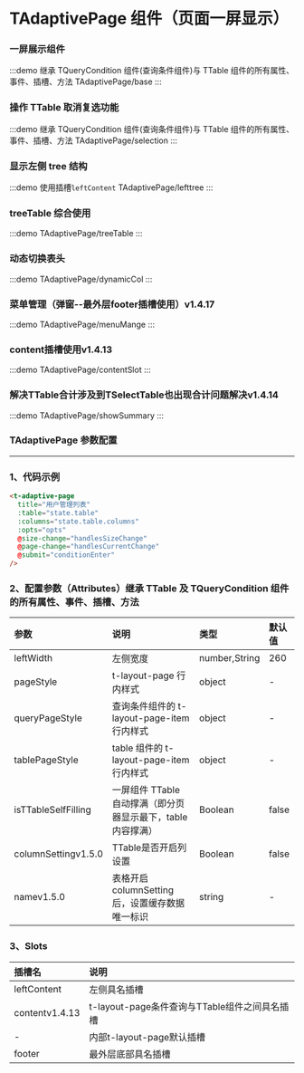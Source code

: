 # TAdaptivePage 组件（页面一屏显示）

### 一屏展示组件

:::demo 继承 TQueryCondition 组件(查询条件组件)与 TTable 组件的所有属性、事件、插槽、方法
TAdaptivePage/base
:::

### 操作 TTable 取消复选功能

:::demo 继承 TQueryCondition 组件(查询条件组件)与 TTable 组件的所有属性、事件、插槽、方法
TAdaptivePage/selection
:::

### 显示左侧 tree 结构

:::demo 使用插槽`leftContent`
TAdaptivePage/lefttree
:::

### treeTable 综合使用

:::demo
TAdaptivePage/treeTable
:::

### 动态切换表头

:::demo
TAdaptivePage/dynamicCol
:::

### 菜单管理（弹窗--最外层footer插槽使用）<el-tag>v1.4.17</el-tag>

:::demo
TAdaptivePage/menuMange
:::

### content插槽使用<el-tag>v1.4.13</el-tag>

:::demo
TAdaptivePage/contentSlot
:::

### 解决TTable合计涉及到TSelectTable也出现合计问题解决<el-tag>v1.4.14</el-tag>

:::demo
TAdaptivePage/showSummary
:::

### TAdaptivePage 参数配置

---

### 1、代码示例

```html
<t-adaptive-page
  title="用户管理列表"
  :table="state.table"
  :columns="state.table.columns"
  :opts="opts"
  @size-change="handlesSizeChange"
  @page-change="handlesCurrentChange"
  @submit="conditionEnter"
/>
```

### 2、配置参数（Attributes）继承 TTable 及 TQueryCondition 组件的所有属性、事件、插槽、方法

| 参数                | 说明                                                         | 类型          | 默认值 |
| :------------------ | :----------------------------------------------------------- | :------------ | :----- |
| leftWidth           | 左侧宽度                                                     | number,String | 260    |
| pageStyle           | t-layout-page 行内样式                                       | object        | -      |
| queryPageStyle      | 查询条件组件的 t-layout-page-item 行内样式                   | object        | -      |
| tablePageStyle      | table 组件的 t-layout-page-item 行内样式                     | object        | -      |
| isTTableSelfFilling | 一屏组件 TTable 自动撑满（即分页器显示最下，table 内容撑满） | Boolean       | false  |
| columnSetting<el-tag>v1.5.0</el-tag> | TTable是否开启列设置 | Boolean       | false  |
| name<el-tag>v1.5.0</el-tag> | 表格开启columnSetting后，设置缓存数据唯一标识 | string       | -  |


### 3、Slots

| 插槽名                          | 说明                                          |
| :------------------------------ | :-------------------------------------------- |
| leftContent                     | 左侧具名插槽                                  |
| content<el-tag>v1.4.13</el-tag> | t-layout-page条件查询与TTable组件之间具名插槽 |
| -                               | 内部t-layout-page默认插槽                     |
| footer                          | 最外层底部具名插槽                            |
